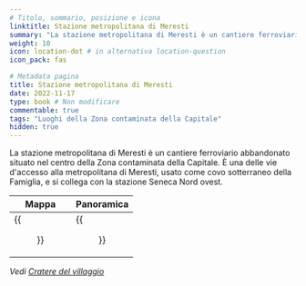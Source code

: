 ```yaml
---
# Titolo, sommario, posizione e icona
linktitle: Stazione metropolitana di Meresti
summary: "La stazione metropolitana di Meresti è un cantiere ferroviario abbandonato situato nel centro della Zona contaminata della Capitale. È una delle vie d'accesso alla metropolitana di Meresti, usato come covo sotterraneo della Famiglia, e si collega con la stazione Seneca Nord ovest. "
weight: 10
icon: location-dot # in alternativa location-question
icon_pack: fas

# Metadata pagina
title: Stazione metropolitana di Meresti
date: 2022-11-17
type: book # Non modificare
commentable: true
tags: "Luoghi della Zona contaminata della Capitale"
hidden: true
---
```




La stazione metropolitana di Meresti è un cantiere ferroviario abbandonato situato nel centro della Zona contaminata della Capitale. È una delle vie d'accesso alla metropolitana di Meresti, usato come covo sotterraneo della Famiglia, e si collega con la stazione Seneca Nord ovest. 

| Mappa                                         | Panoramica                                |
| --------------------------------------------- | ----------------------------------------- |
| {{<figure src="Meresti_Trainyard_loc.webp">}} | {{<figure src="Meresti_Trainyard.webp">}} |

*Vedi [Cratere del villaggio](#cratere-del-villaggio)*



